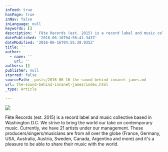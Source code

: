 ```yaml
---
inFeed: true
hasPage: true
inNav: false
inLanguage: null
keywords: []
description: ' Fête Records (est. 2015) is a record label and music collective based in Washington D.C. We strive to bring the world our take on contemporary music. Currently, we have 21 artists under our management. These producers/singers/musicians are from all over the globe (France, Germany, USA, Australia, Austria, Sweden, Canada, Argentina and more) and it''s a pleasure to be able to share their music with the world.'
datePublished: '2016-06-16T04:56:41.343Z'
dateModified: '2016-06-16T04:55:38.935Z'
title: ''
author:
  - name: ''
    url: ''
authors: []
publisher: null
starred: false
sourcePath: _posts/2016-06-16-the-sound-behind-innanet-james.md
url: the-sound-behind-innanet-james/index.html
_type: Article

---
```

![](https://the-grid-user-content.s3-us-west-2.amazonaws.com/536d2f3a-0ab8-415b-a8cc-627930f56af4.jpg)

Fête Records (est. 2015) is a record label and music collective based in Washington D.C. We strive to bring the world our take on contemporary music. Currently, we have 21 artists under our management. These producers/singers/musicians are from all over the globe (France, Germany, USA, Australia, Austria, Sweden, Canada, Argentina and more) and it's a pleasure to be able to share their music with the world.